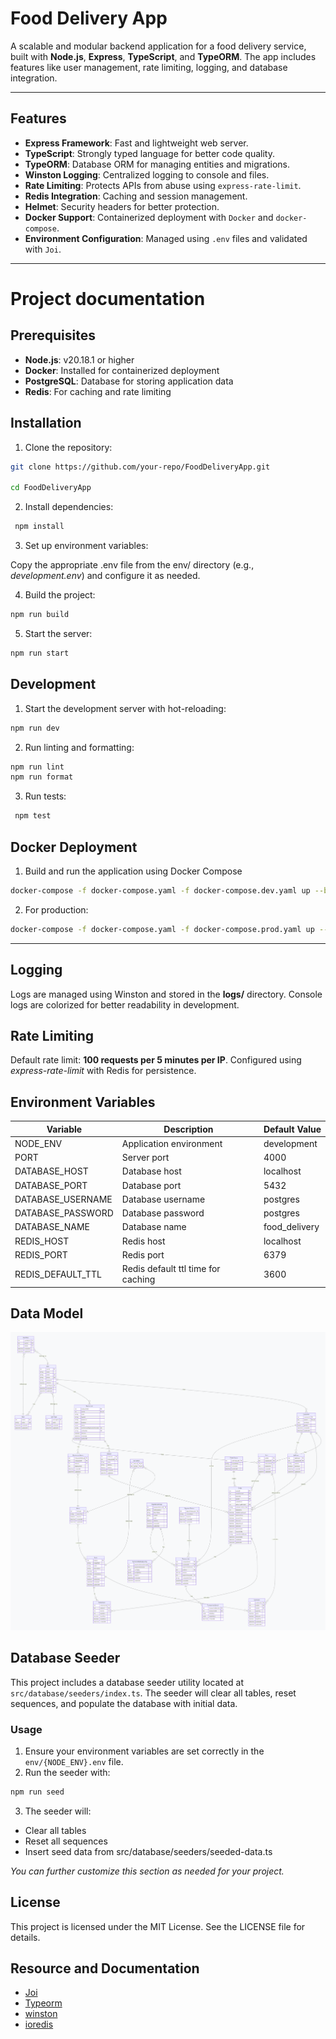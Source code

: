 # Food Delivery App

A scalable and modular backend application for a food delivery service, built with **Node.js**, **Express**, **TypeScript**, and **TypeORM**. The app includes features like user management, rate limiting, logging, and database integration.

---

## Features

- **Express Framework**: Fast and lightweight web server.
- **TypeScript**: Strongly typed language for better code quality.
- **TypeORM**: Database ORM for managing entities and migrations.
- **Winston Logging**: Centralized logging to console and files.
- **Rate Limiting**: Protects APIs from abuse using `express-rate-limit`.
- **Redis Integration**: Caching and session management.
- **Helmet**: Security headers for better protection.
- **Docker Support**: Containerized deployment with `Docker` and `docker-compose`.
- **Environment Configuration**: Managed using `.env` files and validated with `Joi`.

---

# Project documentation

## Prerequisites

- **Node.js**: v20.18.1 or higher
- **Docker**: Installed for containerized deployment
- **PostgreSQL**: Database for storing application data
- **Redis**: For caching and rate limiting

## Installation

1. Clone the repository:

```bash
git clone https://github.com/your-repo/FoodDeliveryApp.git

cd FoodDeliveryApp
```

2. Install dependencies:

```bash
 npm install
```

3. Set up environment variables:

Copy the appropriate .env file from the env/ directory (e.g., _development.env_) and configure it as needed.

4. Build the project:

```bash
npm run build
```

5. Start the server:

```bash
npm run start
```

## Development

1. Start the development server with hot-reloading:

```bash
npm run dev
```

2. Run linting and formatting:

```bash
npm run lint
npm run format
```

3. Run tests:

```bash
 npm test
```

## Docker Deployment

1. Build and run the application using Docker Compose

```bash
docker-compose -f docker-compose.yaml -f docker-compose.dev.yaml up --build
```

2. For production:

```bash
docker-compose -f docker-compose.yaml -f docker-compose.prod.yaml up --build
```

---

## Logging

Logs are managed using Winston and stored in the **logs/** directory.
Console logs are colorized for better readability in development.

## Rate Limiting

Default rate limit: **100 requests per 5 minutes per IP**.
Configured using _express-rate-limit_ with Redis for persistence.

## Environment Variables

| Variable          | Description                        | Default Value |
| ----------------- | ---------------------------------- | ------------- |
| NODE_ENV          | Application environment            | development   |
| PORT              | Server port                        | 4000          |
| DATABASE_HOST     | Database host                      | localhost     |
| DATABASE_PORT     | Database port                      | 5432          |
| DATABASE_USERNAME | Database username                  | postgres      |
| DATABASE_PASSWORD | Database password                  | postgres      |
| DATABASE_NAME     | Database name                      | food_delivery |
| REDIS_HOST        | Redis host                         | localhost     |
| REDIS_PORT        | Redis port                         | 6379          |
| REDIS_DEFAULT_TTL | Redis default ttl time for caching | 3600          |


## Data Model
![ERD](./ERD.png)

## Database Seeder

This project includes a database seeder utility located at `src/database/seeders/index.ts`. The seeder will clear all tables, reset sequences, and populate the database with initial data.

### Usage

1. Ensure your environment variables are set correctly in the `env/{NODE_ENV}.env` file.
2. Run the seeder with:

```bash
npm run seed
```

3. The seeder will:

- Clear all tables
- Reset all sequences
- Insert seed data from src/database/seeders/seeded-data.ts

_You can further customize this section as needed for your project._


## License

This project is licensed under the MIT License. See the LICENSE file for details.

## Resource and Documentation

- [Joi](https://joi.dev/api/?v=17.13.3)
- [Typeorm](https://typeorm.io/)
- [winston](https://github.com/winstonjs/winston#readme)
- [ioredis](https://redis.io/docs/latest/develop/data-types/)
